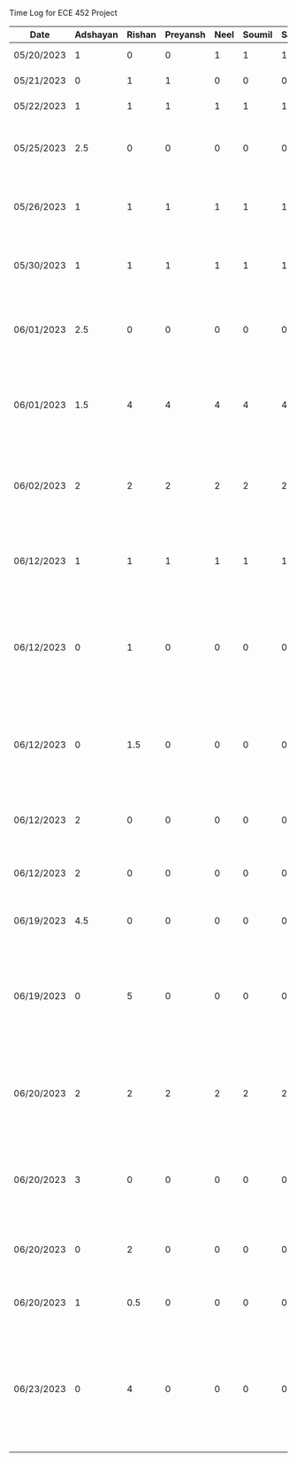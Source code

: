 Time Log for ECE 452 Project

| Date | Adshayan | Rishan | Preyansh | Neel | Soumil | Sathursan | Task
|------------|------|---------|-------|------|--------| -----------| ------
| 05/20/2023 |1|0|0|1|1|1| Brain Storm Meeting
| 05/21/2023 |0|1|1|0|0|0| Brain Storm Meeting 2
| 05/22/2023 |1|1|1|1|1|1| Feasiblity Research
| 05/25/2023 |2.5|0|0|0|0|0| Project Proposal Document Set up + Part 1 of Document
| 05/26/2023 |1|1|1|1|1|1|1 Meeting to work on Presentation and flush out original idea
| 05/30/2023 |1|1|1|1|1|1| Project Meeting to Pivot Idea to default project
| 06/01/2023 |2.5|0|0|0|0|0| Redid Part 1 of Document to support new project idea (default project)
| 06/01/2023 |1.5|4|4|4|4|4| Worked on completion of Proposal Document for new project (default project)
| 06/02/2023 |2|2|2|2|2|2| Reviewed eachothers work on report, made edits and finalized submission
| 06/12/2023 |1|1|1|1|1|1| Brainstorming design plan and architectural structures for project
| 06/12/2023 |0|1|0|0|0|0| Update existing mock-ups and create more mock-ups for specific components and screens
| 06/12/2023 |0|1.5|0|0|0|0| Create a base file strcture tree outline based on identified subsystems, components, and screens
| 06/12/2023 |2|0|0|0|0|0| Set up Android project and Firebase for authentication
| 06/12/2023 |2|0|0|0|0|0| Created signup, login, and logout functionality
| 06/19/2023 |4.5|0|0|0|0|0| Integrated offline speech to text functionality
| 06/19/2023 |0|5|0|0|0|0| Scaffold Home Mode MVVM architecture, add Dagger Hilt, and create Button UI components
| 06/20/2023 |2|2|2|2|2|2| App Structure, MVVM Architecture, and Repository Structure Meeting
| 06/20/2023 |3|0|0|0|0|0| Refactor SignIn Screen to support MVVM architecture using Jetpack Compose
| 06/20/2023 |0|2|0|0|0|0| Add Navigation Host to handle all navigation
| 06/20/2023 |1|0.5|0|0|0|0| Address comments to SignIn view CR
| 06/23/2023 |0|4|0|0|0|0| Add navigation bar, app navigator, connect signin to the home page on login, and add a snackbar for messages





